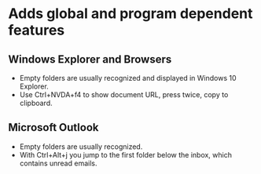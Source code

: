 # Adds global and program dependent features

## Windows Explorer and Browsers

* Empty folders are usually recognized and displayed in Windows 10 Explorer.
* Use Ctrl+NVDA+f4 to show document URL, press twice, copy to clipboard.

## Microsoft Outlook

* Empty folders are usually recognized.
* With Ctrl+Alt+j you jump to the first folder below the inbox, which contains unread emails.